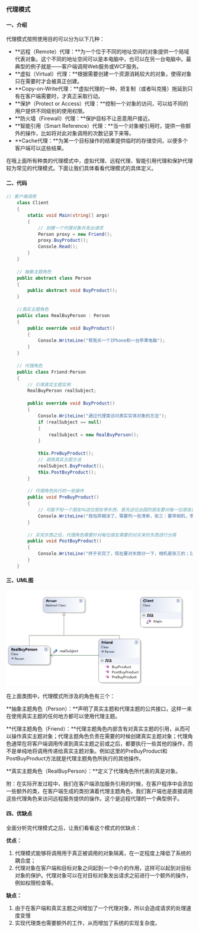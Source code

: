### 代理模式

#### 一、介绍

代理模式按照使用目的可以分为以下几种：

- **远程（Remote）代理：**为一个位于不同的地址空间的对象提供一个局域代表对象。这个不同的地址空间可以是本电脑中，也可以在另一台电脑中。最典型的例子就是——客户端调用Web服务或WCF服务。
- **虚拟（Virtual）代理：**根据需要创建一个资源消耗较大的对象，使得对象只在需要时才会被真正创建。
- **Copy-on-Write代理：**虚拟代理的一种，把复制（或者叫克隆）拖延到只有在客户端需要时，才真正采取行动。
- **保护（Protect or Access）代理：**控制一个对象的访问，可以给不同的用户提供不同级别的使用权限。
- **防火墙（Firewall）代理：**保护目标不让恶意用户接近。
- **智能引用（Smart Reference）代理：**当一个对象被引用时，提供一些额外的操作，比如将对此对象调用的次数记录下来等。
- **Cache代理：**为某一个目标操作的结果提供临时的存储空间，以便多个客户端可以这些结果。

在哦上面所有种类的代理模式中，虚拟代理、远程代理、智能引用代理和保护代理较为常见的代理模式。下面让我们具体看看代理模式的具体定义。



#### 二、代码

```c#
// 客户端调用
    class Client
    {
        static void Main(string[] args)
        {
            // 创建一个代理对象并发出请求
            Person proxy = new Friend();
            proxy.BuyProduct();
            Console.Read();
        }
    }

    // 抽象主题角色
    public abstract class Person
    {
        public abstract void BuyProduct();
    }

    //真实主题角色
    public class RealBuyPerson : Person
    {
        public override void BuyProduct()
        {
            Console.WriteLine("帮我买一个IPhone和一台苹果电脑");
        }
    }

    // 代理角色
    public class Friend:Person
    {
        // 引用真实主题实例
        RealBuyPerson realSubject;

        public override void BuyProduct()
        {
            Console.WriteLine("通过代理类访问真实实体对象的方法");
            if (realSubject == null)
            {
                realSubject = new RealBuyPerson();
            }

            this.PreBuyProduct();
            // 调用真实主题方法
            realSubject.BuyProduct();
            this.PostBuyProduct();
        }

        // 代理角色执行的一些操作
        public void PreBuyProduct()
        {
            // 可能不知一个朋友叫这位朋友带东西，首先这位出国的朋友要对每一位朋友要带的东西列一个清单等
            Console.WriteLine("我怕弄糊涂了，需要列一张清单，张三：要带相机，李四：要带Iphone...........");
        }
        
        // 买完东西之后，代理角色需要针对每位朋友需要的对买来的东西进行分类
        public void PostBuyProduct()
        {
            Console.WriteLine("终于买完了，现在要对东西分一下，相机是张三的；Iphone是李四的..........");
        }
    }
```

#### 三、UML图

![](img/代理模式.png)

在上面类图中，代理模式所涉及的角色有三个：

**抽象主题角色（Person）：**声明了真实主题和代理主题的公共接口，这样一来在使用真实主题的任何地方都可以使用代理主题。

**代理主题角色（Friend）：**代理主题角色内部含有对真实主题的引用，从而可以操作真实主题对象；代理主题角色负责在需要的时候创建真实主题对象；代理角色通常在将客户端调用传递到真实主题之前或之后，都要执行一些其他的操作，而不是单纯地将调用传递给真实主题对象。例如这里的PreBuyProduct和PostBuyProduct方法就是代理主题角色所执行的其他操作。

**真实主题角色（RealBuyPerson）：**定义了代理角色所代表的真是对象。

附：在实际开发过程中，我们在客户端添加服务引用的时候，在客户程序中会添加一些额外的类，在客户端生成的类扮演着代理主题角色，我们客户端也是直接调用这些代理角色来访问远程服务提供的操作。这个是远程代理的一个典型例子。



#### 四、优缺点

全面分析完代理模式之后，让我们看看这个模式的优缺点：

**优点：**

1. 代理模式能够将调用用于真正被调用的对象隔离，在一定程度上降低了系统的耦合度；
2. 代理对象在客户端和目标对象之间起到一个中介的作用，这样可以起到对目标对象的保护。代理对象可以在对目标对象发出请求之前进行一个额外的操作，例如权限检查等。

**缺点：**

1.  由于在客户端和真实主题之间增加了一个代理对象，所以会造成请求的处理速度变慢
2. 实现代理类也需要额外的工作，从而增加了系统的实现复杂度。